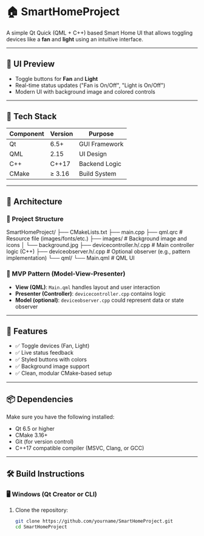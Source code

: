 # 🏠 SmartHomeProject

A simple Qt Quick (QML + C++) based Smart Home UI that allows toggling devices like a **fan** and **light** using an intuitive interface.

---

## 📸 UI Preview

- Toggle buttons for **Fan** and **Light**
- Real-time status updates ("Fan is On/Off", "Light is On/Off")
- Modern UI with background image and colored controls

---

## 🔧 Tech Stack

| Component | Version | Purpose |
|----------|---------|---------|
| Qt       | 6.5+    | GUI Framework |
| QML      | 2.15    | UI Design |
| C++      | C++17   | Backend Logic |
| CMake    | ≥ 3.16  | Build System |

---

## 🧠 Architecture

### 📁 Project Structure

SmartHomeProject/
├── CMakeLists.txt
├── main.cpp
├── qml.qrc                  # Resource file (images/fonts/etc.)
├── images/                  # Background image and icons
│   └── background.jpg
├── devicecontroller.h/.cpp  # Main controller logic (C++)
├── deviceobserver.h/.cpp    # Optional observer (e.g., pattern implementation)
└── qml/
    └── Main.qml             # QML UI



### 🧩 MVP Pattern (Model-View-Presenter)
- **View (QML)**: `Main.qml` handles layout and user interaction
- **Presenter (Controller)**: `devicecontroller.cpp` contains logic
- **Model (optional)**: `deviceobserver.cpp` could represent data or state observer

---

## 🚀 Features

- ✅ Toggle devices (Fan, Light)
- ✅ Live status feedback
- ✅ Styled buttons with colors
- ✅ Background image support
- ✅ Clean, modular CMake-based setup

---

## 📦 Dependencies

Make sure you have the following installed:

- Qt 6.5 or higher
- CMake 3.16+
- Git (for version control)
- C++17 compatible compiler (MSVC, Clang, or GCC)

---

## 🛠️ Build Instructions

### 🖥️ Windows (Qt Creator or CLI)

1. Clone the repository:
   ```bash
   git clone https://github.com/yourname/SmartHomeProject.git
   cd SmartHomeProject
